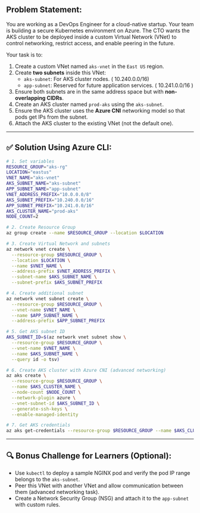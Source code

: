##  **Problem Statement:**

You are working as a DevOps Engineer for a cloud-native startup. Your team is building a secure Kubernetes environment on Azure. The CTO wants the AKS cluster to be deployed inside a custom Virtual Network (VNet) to control networking, restrict access, and enable peering in the future.

Your task is to:

1. Create a custom VNet named `aks-vnet` in the `East US` region.
2. Create **two subnets** inside this VNet:
   - `aks-subnet`: For AKS cluster nodes. ( 10.240.0.0/16)
   - `app-subnet`: Reserved for future application services. ( 10.241.0.0/16 )
3. Ensure both subnets are in the same address space but with **non-overlapping CIDRs**.
4. Create an AKS cluster named `prod-aks` using the `aks-subnet`.
5. Ensure the AKS cluster uses the **Azure CNI** networking model so that pods get IPs from the subnet.
6. Attach the AKS cluster to the existing VNet (not the default one).

---

## ✅ **Solution Using Azure CLI:**

```bash
# 1. Set variables
RESOURCE_GROUP="aks-rg"
LOCATION="eastus"
VNET_NAME="aks-vnet"
AKS_SUBNET_NAME="aks-subnet"
APP_SUBNET_NAME="app-subnet"
VNET_ADDRESS_PREFIX="10.0.0.0/8"
AKS_SUBNET_PREFIX="10.240.0.0/16"
APP_SUBNET_PREFIX="10.241.0.0/16"
AKS_CLUSTER_NAME="prod-aks"
NODE_COUNT=2

# 2. Create Resource Group
az group create --name $RESOURCE_GROUP --location $LOCATION

# 3. Create Virtual Network and subnets
az network vnet create \
  --resource-group $RESOURCE_GROUP \
  --location $LOCATION \
  --name $VNET_NAME \
  --address-prefix $VNET_ADDRESS_PREFIX \
  --subnet-name $AKS_SUBNET_NAME \
  --subnet-prefix $AKS_SUBNET_PREFIX

# 4. Create additional subnet
az network vnet subnet create \
  --resource-group $RESOURCE_GROUP \
  --vnet-name $VNET_NAME \
  --name $APP_SUBNET_NAME \
  --address-prefix $APP_SUBNET_PREFIX

# 5. Get AKS subnet ID
AKS_SUBNET_ID=$(az network vnet subnet show \
  --resource-group $RESOURCE_GROUP \
  --vnet-name $VNET_NAME \
  --name $AKS_SUBNET_NAME \
  --query id -o tsv)

# 6. Create AKS cluster with Azure CNI (advanced networking)
az aks create \
  --resource-group $RESOURCE_GROUP \
  --name $AKS_CLUSTER_NAME \
  --node-count $NODE_COUNT \
  --network-plugin azure \
  --vnet-subnet-id $AKS_SUBNET_ID \
  --generate-ssh-keys \
  --enable-managed-identity

# 7. Get AKS credentials
az aks get-credentials --resource-group $RESOURCE_GROUP --name $AKS_CLUSTER_NAME
```

---

## 🔍 **Bonus Challenge for Learners (Optional):**

- Use `kubectl` to deploy a sample NGINX pod and verify the pod IP range belongs to the `aks-subnet`.
- Peer this VNet with another VNet and allow communication between them (advanced networking task).
- Create a Network Security Group (NSG) and attach it to the `app-subnet` with custom rules.
